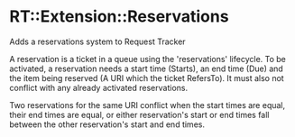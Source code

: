 RT::Extension::Reservations
===========================

Adds a reservations system to Request Tracker


A reservation is a ticket in a queue using the 'reservations'
lifecycle. To be activated, a reservation needs a start time (Starts),
an end time (Due) and the item being reserved (A URI which the ticket
RefersTo). It must also not conflict with any already activated
reservations.

Two reservations for the same URI conflict when the start times are
equal, their end times are equal, or either reservation's start or end
times fall between the other reservation's start and end times.

